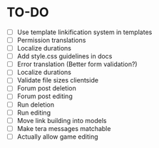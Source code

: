 # TO-DO

- [ ] Use template linkification system in templates
- [ ] Permission translations
- [ ] Localize durations
- [ ] Add style.css guidelines in docs
- [ ] Error translation (Better form validation?)
- [ ] Localize durations
- [ ] Validate file sizes clientside
- [ ] Forum post deletion
- [ ] Forum post editing
- [ ] Run deletion
- [ ] Run editing
- [ ] Move link building into models
- [ ] Make tera messages matchable
- [ ] Actually allow game editing
